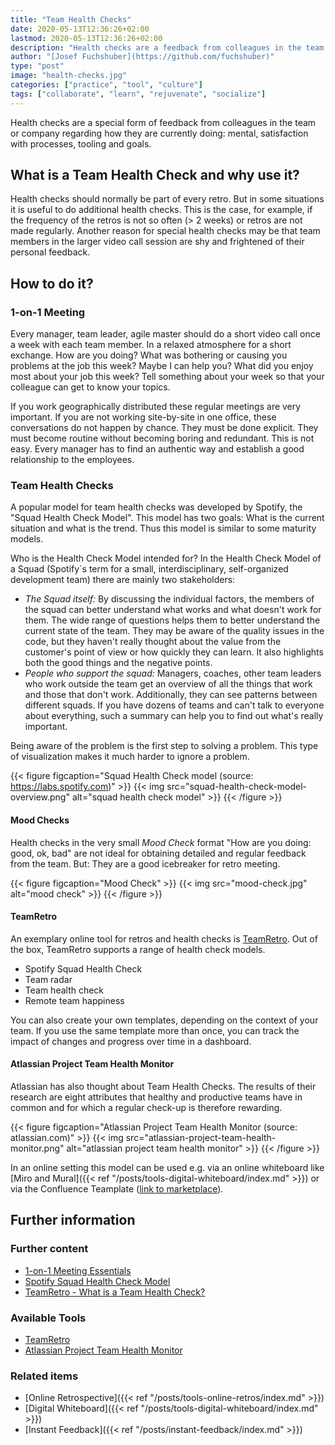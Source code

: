 ```yaml
---
title: "Team Health Checks"
date: 2020-05-13T12:36:26+02:00
lastmod: 2020-05-13T12:36:26+02:00
description: "Health checks are a feedback from colleagues in the team or company regarding how they are doing: mental, satisfaction with processes, tooling and goals."
author: "[Josef Fuchshuber](https://github.com/fuchshuber)"
type: "post"
image: "health-checks.jpg"
categories: ["practice", "tool", "culture"]
tags: ["collaborate", "learn", "rejuvenate", "socialize"]
---
```


Health checks are a special form of feedback from colleagues in the team or company regarding how they are currently doing: mental, satisfaction with processes, tooling and goals.

<!--more-->

## What is a Team Health Check and why use it?

Health checks should normally be part of every retro. But in some situations it is useful to do additional health checks. This is the case, for example, if the frequency of the retros is not so often (> 2 weeks) or retros are not made regularly. Another reason for special health checks may be that team members in the larger video call session are shy and frightened of their personal feedback.  

## How to do it?

### 1-on-1 Meeting

Every manager, team leader, agile master should do a short video call once a week with each team member. In a relaxed atmosphere for a short exchange. How are you doing? What was bothering or causing you problems at the job this week? Maybe I can help you? What did you enjoy most about your job this week? Tell something about your week so that your colleague can get to know your topics.

If you work geographically distributed these regular meetings are very important. If you are not working site-by-site in one office, these conversations do not happen by chance. They must be done explicit. They must become routine without becoming boring and redundant. This is not easy. Every manager has to find an authentic way and establish a good relationship to the employees.

### Team Health Checks

A popular model for team health checks was developed by Spotify, the "Squad Health Check Model". This model has two goals: What is the current situation and what is the trend. Thus this model is similar to some maturity models.

Who is the Health Check Model intended for? In the Health Check Model of a Squad (Spotify`s term for a small, interdisciplinary, self-organized development team) there are mainly two stakeholders:

* *The Squad itself:* By discussing the individual factors, the members of the squad can better understand what works and what doesn't work for them. The wide range of questions helps them to better understand the current state of the team. They may be aware of the quality issues in the code, but they haven't really thought about the value from the customer's point of view or how quickly they can learn. It also highlights both the good things and the negative points.
* *People who support the squad:* Managers, coaches, other team leaders who work outside the team get an overview of all the things that work and those that don't work. Additionally, they can see patterns between different squads. If you have dozens of teams and can't talk to everyone about everything, such a summary can help you to find out what's really important.

Being aware of the problem is the first step to solving a problem. This type of visualization makes it much harder to ignore a problem.

{{< figure figcaption="Squad Health Check model (source: https://labs.spotify.com)" >}}
  {{< img src="squad-health-check-model-overview.png" alt="squad health check model" >}}
{{< /figure >}}

#### Mood Checks

Health checks in the very small *Mood Check* format "How are you doing: good, ok, bad" are not ideal for obtaining detailed and regular feedback from the team. But: They are a good icebreaker for retro meeting.

{{< figure figcaption="Mood Check" >}}
  {{< img src="mood-check.jpg" alt="mood check" >}}
{{< /figure >}}

#### TeamRetro

An exemplary online tool for retros and health checks is [TeamRetro](https://www.teamretro.com/health-checks/). Out of the box, TeamRetro supports a range of health check models.

* Spotify Squad Health Check
* Team radar
* Team health check
* Remote team happiness

You can also create your own templates, depending on the context of your team. If you use the same template more than once, you can track the impact of changes and progress over time in a dashboard.

#### Atlassian Project Team Health Monitor

Atlassian has also thought about Team Health Checks. The results of their research are eight attributes that healthy and productive teams have in common and for which a regular check-up is therefore rewarding.

{{< figure figcaption="Atlassian Project Team Health Monitor (source: atlassian.com)" >}}
  {{< img src="atlassian-project-team-health-monitor.png" alt="atlassian project team health monitor" >}}
{{< /figure >}}

In an online setting this model can be used e.g. via an online whiteboard like [Miro and Mural]({{< ref "/posts/tools-digital-whiteboard/index.md" >}}) or via the Confluence Teamplate ([link to marketplace](https://marketplace.atlassian.com/apps/1216029/leadership-team-health-monitor?hosting=cloud&tab=overview)).

## Further information

### Further content

* [1-on-1 Meeting Essentials](https://www.small-improvements.com/1-on-1-meeting-essentials/)
* [Spotify Squad Health Check Model](https://labs.spotify.com/2014/09/16/squad-health-check-model/)
* [TeamRetro - What is a Team Health Check?](https://www.teamretro.com/health-checks/team-health-check/)

### Available Tools

* [TeamRetro](https://www.teamretro.com/health-checks/)
* [Atlassian Project Team Health Monitor](https://www.atlassian.com/de/team-playbook/health-monitor/project-teams)

### Related items

* [Online Retrospective]({{< ref "/posts/tools-online-retros/index.md" >}})
* [Digital Whiteboard]({{< ref "/posts/tools-digital-whiteboard/index.md" >}})
* [Instant Feedback]({{< ref "/posts/instant-feedback/index.md" >}})
